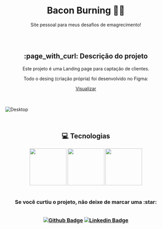 <h1 align="center">Bacon Burning 🥓🔥</h1>

<p align="center">Site pessoal para meus desafios de emagrecimento!</p>
<br><br>

<h2 align="center"> :page_with_curl: Descrição do projeto </h2>
<p align="center">Este projeto é uma Landing page para captação de clientes.<br>
<p align="center">Todo o desing (criação própria) foi desenvolvido no Figma:</p>

<div align="center">
<a 
  href='https://www.figma.com/file/lwj81Xs5h3mYMruESRy3Om/Bacon-Burning-Challenge?type=design&node-id=1%3A1322&mode=design&t=D8UOxpsRl6VYvT7U-1'
  >
  Visualizar
</a>
</div>
<br><br>

![Desktop](https://i.ibb.co/vjThLPg/bacon-burning.png)

<br>

<h2 align="center"> 💻 Tecnologias </h2>

<div align="center">
<img src="https://cdn.jsdelivr.net/gh/devicons/devicon/icons/react/react-original-wordmark.svg" width=115>
  
<img src="https://cdn.jsdelivr.net/gh/devicons/devicon/icons/tailwindcss/tailwindcss-plain.svg" width=115>

<img src="https://cdn.jsdelivr.net/gh/devicons/devicon/icons/figma/figma-original.svg" width=115/>         
<div>

<br>

<h3 align="center"> Se você curtiu o projeto, não deixe de marcar uma :star:<br><br>

[![Github Badge](https://img.shields.io/badge/-Github-000?style=flat-square&logo=Github&logoColor=white&link=https://github.com/luizlimadev)](https://github.com/luizlimadev)
[![Linkedin Badge](https://img.shields.io/badge/-LinkedIn-blue?style=flat-square&logo=Linkedin&logoColor=white&link=https://www.linkedin.com/in/luizlima-dev/)](https://www.linkedin.com/in/luizlima-dev/)

